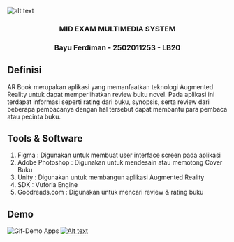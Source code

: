 ![alt text](https://external-content.duckduckgo.com/iu/?u=https%3A%2F%2Fsocs.binus.ac.id%2Ffiles%2F2013%2F02%2FHeader-2.png&f=1&nofb=1&ipt=499a0a13147fe6ce20ebe9b1095ca18ace2d85c9f01e8dbfb175e61843b369ff&ipo=images)

<div align="center">
    <h3>MID EXAM MULTIMEDIA SYSTEM</h3>
    <h3>Bayu Ferdiman - 2502011253 - LB20</h3>
</div>



## Definisi
AR Book merupakan aplikasi yang memanfaatkan teknologi Augmented Reality untuk dapat memperlihatkan review buku novel. Pada aplikasi ini terdapat informasi seperti rating dari buku, synopsis, serta review dari beberapa pembacanya dengan hal tersebut dapat membantu para pembaca atau pecinta buku.


## Tools & Software 
1.	Figma		: Digunakan untuk membuat user interface screen pada aplikasi
2.	Adobe Photoshop 	: Digunakan untuk mendesain atau memotong Cover Buku
3.	Unity	 	: Digunakan untuk membangun aplikasi Augmented Reality
4. 	SDK		: Vuforia Engine
5.	Goodreads.com	: Digunakan untuk mencari review & rating buku



## Demo
![Gif-Demo Apps](https://media.giphy.com/media/v1.Y2lkPTc5MGI3NjExNjY5MzA2MjQ1NTQxMjRhOGVkODZhYmIwMTc5YWUxMzRiYzQ5ODczNyZlcD12MV9pbnRlcm5hbF9naWZzX2dpZklkJmN0PWc/gOuR5ckJrsVBEZPohE/giphy.gif)
[![Alt text](https://img.youtube.com/vi/sIR-GvLwCek/0.jpg)](https://www.youtube.com/watch?v=sIR-GvLwCek)